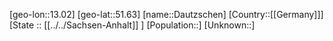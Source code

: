 ﻿---
location: [51.63,13.02]
type: City
tags:
- geo/City


SpocWebEntityId: 29726
isDeleted: false
confidential: public

---
[geo-lon::13.02]
[geo-lat::51.63]
[name::Dautzschen]
[Country::[[Germany]]]
[State :: [[../../Sachsen-Anhalt]] ]
[Population::]
[Unknown::]

